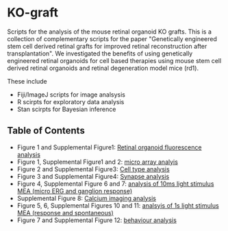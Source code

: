# KO-graft
Scripts for the analysis of the mouse retinal organoid KO grafts. This is a collection of complementary scripts for the paper "Genetically engineered stem cell derived retinal grafts for improved retinal reconstruction after transplantation". We investigated the benefits of using genetically engineered retinal organoids for cell based therapies using mouse stem cell derived retinal organoids and retinal degeneration model mice (rd1). 

These include 

* Fiji/ImageJ scripts for image analsysis
* R scirpts for exploratory data analysis
* Stan scirpts for Bayesian inference

## Table of Contents

- Figure 1 and Supplemental Figure1: [Retinal organoid fluorescence analysis](organoid%20fluorescence)
- Figure 1, Supplemental Figure1 and 2: [micro array analyis](organoid%20microarray)
- Figure 2 and Supplemental Figure3: [Cell type analysis](cell%20type)
- Figure 3 and Supplemental Figure4: [Synapse analysis](synapse)
- Figure 4, Supplemental Figure 6 and 7: [analysis of 10ms light stimulus MEA (micro ERG and ganglion response)](mERG)
- Supplemental Figure 8: [Calcium imaging analysis](two%20photon)
- Figure 5, 6, Supplemental Figures 10 and 11: [analsyis of 1s light stimulus MEA (response and spontaneous)](RGC_1s)
- Figure 7 and Supplemental Figure 12: [behaviour analysis](SAS)
